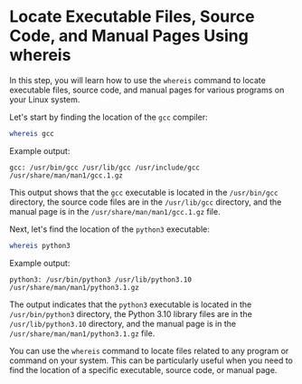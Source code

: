 # Locate Executable Files, Source Code, and Manual Pages Using whereis

In this step, you will learn how to use the `whereis` command to locate executable files, source code, and manual pages for various programs on your Linux system.

Let's start by finding the location of the `gcc` compiler:

```bash
whereis gcc
```

Example output:

```
gcc: /usr/bin/gcc /usr/lib/gcc /usr/include/gcc /usr/share/man/man1/gcc.1.gz
```

This output shows that the `gcc` executable is located in the `/usr/bin/gcc` directory, the source code files are in the `/usr/lib/gcc` directory, and the manual page is in the `/usr/share/man/man1/gcc.1.gz` file.

Next, let's find the location of the `python3` executable:

```bash
whereis python3
```

Example output:

```
python3: /usr/bin/python3 /usr/lib/python3.10 /usr/share/man/man1/python3.1.gz
```

The output indicates that the `python3` executable is located in the `/usr/bin/python3` directory, the Python 3.10 library files are in the `/usr/lib/python3.10` directory, and the manual page is in the `/usr/share/man/man1/python3.1.gz` file.

You can use the `whereis` command to locate files related to any program or command on your system. This can be particularly useful when you need to find the location of a specific executable, source code, or manual page.
